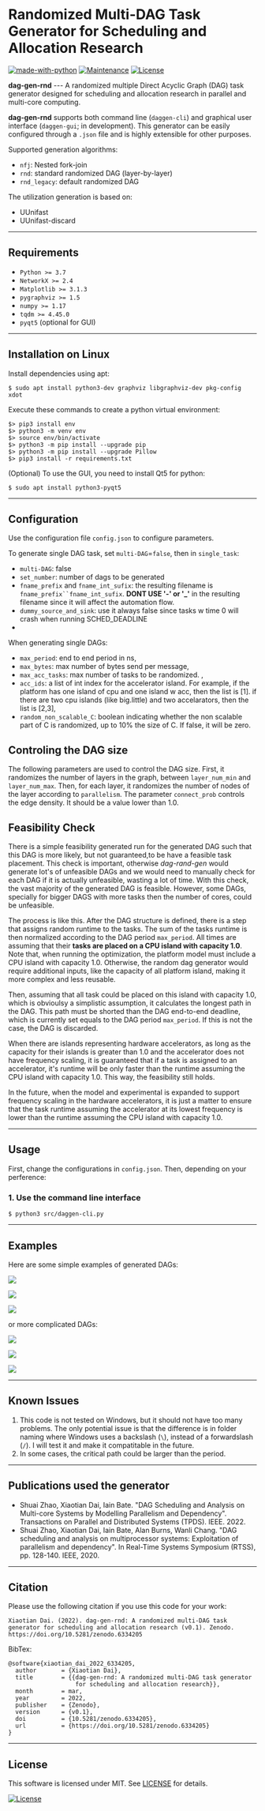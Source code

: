 # Randomized Multi-DAG Task Generator for Scheduling and Allocation Research

[![made-with-python](https://img.shields.io/badge/Made%20with-Python-1f425f.svg)](https://www.python.org/)
[![Maintenance](https://img.shields.io/badge/Maintained%3F-yes-green.svg)](https://GitHub.com/Naereen/StrapDown.js/graphs/commit-activity)
[![License](http://img.shields.io/:license-mit-blue.svg)](http://badges.mit-license.org)

**dag-gen-rnd** --- A randomized multiple Direct Acyclic Graph (DAG) task generator designed for scheduling and allocation research in parallel and multi-core computing. 

**dag-gen-rnd** supports both command line (`daggen-cli`) and graphical user interface (`daggen-gui`; in development). This generator can be easily configured through a `.json` file and is highly extensible for other purposes.

Supported generation algorithms:

- `nfj`: Nested fork-join
- `rnd`: standard randomized DAG (layer-by-layer)
- `rnd_legacy`: default randomized DAG

The utilization generation is based on:

- UUnifast
- UUnifast-discard

---

## Requirements

- `Python >= 3.7`
- `NetworkX >= 2.4`
- `Matplotlib >= 3.1.3`
- `pygraphviz >= 1.5`
- `numpy >= 1.17`
- `tqdm >= 4.45.0`
- `pyqt5` (optional for GUI)

---

## Installation on Linux

Install dependencies using apt:

`$ sudo apt install python3-dev graphviz libgraphviz-dev pkg-config xdot`

Execute these commands to create a python virtual environment:

```
$> pip3 install env
$> python3 -m venv env
$> source env/bin/activate
$> python3 -m pip install --upgrade pip
$> python3 -m pip install --upgrade Pillow
$> pip3 install -r requirements.txt
```

(Optional) To use the GUI, you need to install Qt5 for python:

`$ sudo apt install python3-pyqt5`

---

## Configuration

Use the configuration file `config.json` to configure parameters.

To generate single DAG task, set `multi-DAG`=`false`, then in `single_task`:

- `multi-DAG`: false
- `set_number`: number of dags to be generated
- `fname_prefix` and `fname_int_sufix`: the resulting filename is `fname_prefix``fname_int_sufix`. **DONT USE '-' or '_'** in the resulting filename since it will affect the automation flow.
- `dummy_source_and_sink`: use it always false since tasks w time 0 will crash when running SCHED_DEADLINE
- 

When generating single DAGs:

 - `max_period`:  end to end period in ns,
 - `max_bytes`: max number of bytes send per message,
 - `max_acc_tasks`: max number of tasks to be randomized. ,
 - `acc_ids`: a list of int index for the accelerator island. For example, if the platform has one island of cpu and one island w acc, then the list is [1]. if there are two cpu islands (like big.little) and two accelarators, then the list is [2,3],
 - `random_non_scalable_C`: boolean indicating whether the non scalable part of C is randomized, up to 10% the size of C. If false, it will be zero.

## Controling the DAG size

The following parameters are used to control the DAG size. First, it randomizes the number of layers in the graph, between `layer_num_min` and `layer_num_max`. Then, for each layer, it randomizes the number of nodes of the layer according to `parallelism`. The parameter `connect_prob` controls the edge density. It should be a value lower than 1.0.

## Feasibility Check

There is a simple feasibility generated run for the generated DAG such that this DAG is more likely, but not guaranteed,to be have a feasible task placement. This check is important, otherwise *dag-rand-gen* would generate lot's of unfeasible DAGs and we would need to manually check for each DAG if it is actually unfeasible, wasting a lot of time. With this check, the vast majority of the generated DAG is feasible. However, some DAGs, specially for bigger DAGS with more tasks then the number of cores, could be unfeasible. 

The process is like this. After the DAG structure is defined, there is a step that assigns random runtime to the tasks. The sum of the tasks runtime is then normalized according to the DAG period `max_period`.
All times are assuming that their **tasks are placed on a CPU island with capacity 1.0**. Note that, when running the optimization, the platform model must include a CPU island with capacity 1.0. Otherwise, the random dag generator would require additional inputs, like the capacity of all platform island, making it more complex and less reusable. 

Then, assuming that all task could be placed on this island with capacity 1.0, which is obvioulsy a simplistic assumption, it calculates the longest path in the DAG. This path must be shorted than the DAG end-to-end deadline, which is currently set equals to the DAG period `max_period`. If this is not the case, the DAG is discarded.

When there are islands representing hardware accelerators, as long as the capacity for their islands is greater than 1.0
and the accelerator does not have frequency scaling, it is guaranteed that if a task is assigned to an accelerator, 
it's runtime will be only faster than the runtime assuming the CPU island with capacity 1.0. This way, the feasibility still holds.

In the future, when the model and experimental is expanded to support frequency scaling in the hardware accelerators, it is just a matter to ensure that the task runtime assuming the accelerator at its lowest frequency is lower than the runtime assuming the CPU island with capacity 1.0.

---

## Usage

First, change the configurations in `config.json`. Then, depending on your perference:

### 1. Use the command line interface

`$ python3 src/daggen-cli.py`


---

## Examples

Here are some simple examples of generated DAGs:

![](doc/example_1.png)

![](doc/example_2.png)

![](doc/example_3.png)

or more complicated DAGs:

![](doc/example_4.png)

![](doc/example_5.png)

![](doc/example_6.png)

---

## Known Issues

1. This code is not tested on Windows, but it should not have too many problems. The only potential issue is that the difference is in folder naming where Windows uses a backslash (`\`), instead of a forwardslash (`/`). I will test it and make it compatitable in the future. 
2. In some cases, the critical path could be larger than the period.

---

## Publications used the generator

- Shuai Zhao, Xiaotian Dai, Iain Bate. "DAG Scheduling and Analysis on Multi-core Systems by Modelling Parallelism and Dependency". Transactions on Parallel and Distributed Systems (TPDS). IEEE. 2022.
- Shuai Zhao, Xiaotian Dai, Iain Bate, Alan Burns, Wanli Chang. "DAG scheduling and analysis on multiprocessor systems: Exploitation of parallelism and dependency". In Real-Time Systems Symposium (RTSS), pp. 128-140. IEEE, 2020.

---

## Citation

Please use the following citation if you use this code for your work: 

```
Xiaotian Dai. (2022). dag-gen-rnd: A randomized multi-DAG task generator for scheduling and allocation research (v0.1). Zenodo. https://doi.org/10.5281/zenodo.6334205
```

BibTex:

```
@software{xiaotian_dai_2022_6334205,
  author       = {Xiaotian Dai},
  title        = {{dag-gen-rnd: A randomized multi-DAG task generator 
                   for scheduling and allocation research}},
  month        = mar,
  year         = 2022,
  publisher    = {Zenodo},
  version      = {v0.1},
  doi          = {10.5281/zenodo.6334205},
  url          = {https://doi.org/10.5281/zenodo.6334205}
}
```

---

## License

This software is licensed under MIT. See [LICENSE](LICENSE) for details.

[![License](http://img.shields.io/:license-mit-blue.svg?style=flat-square)](http://badges.mit-license.org)
